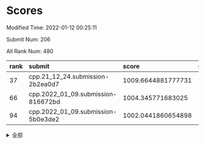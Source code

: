 # Scores

Modified Time: 2022-01-12 00:25:11

Submit Num: 206

All Rank Num: 480

| rank |               submit               |       score        |       sigma        | pk_num |
| :--- | :--------------------------------- | :----------------- | :----------------- | :----- |
| 37   | cpp.21_12_24.submission-2b2ea0d7   | 1009.6644881777731 | 2.7324013801139158 | 6      |
| 66   | cpp.2022_01_09.submission-816672bd | 1004.345771683025  | 1.7193113859068407 | 12     |
| 94   | cpp.2022_01_09.submission-5b0e3de2 | 1002.0441860654898 | 1.841906246830726  | 10     |


<details>
<summary>全部</summary>

| rank |                 submit                 |       score        |       sigma        | pk_num |
| :--- | :------------------------------------- | :----------------- | :----------------- | :----- |
| 1    | gobigger.level_3.submission_level_3_36 | 1017.9315592285099 | 3.430431656787784  | 7      |
| 2    | gobigger.level_3.submission_level_3_28 | 1014.3026451272867 | 2.3984211178681916 | 11     |
| 3    | gobigger.level_3.submission_level_3_0  | 1013.9219251633133 | 2.2537733682025136 | 7      |
| 4    | gobigger.level_3.submission_level_3_2  | 1013.8771755998669 | 2.5636987862729366 | 6      |
| 5    | gobigger.level_3.submission_level_3_1  | 1013.8704431591331 | 2.13126304322476   | 11     |
| 6    | gobigger.level_3.submission_level_3_25 | 1013.5220928527423 | 2.4392643865752692 | 9      |
| 7    | gobigger.level_3.submission_level_3_15 | 1012.8145401742879 | 2.15233157037974   | 9      |
| 8    | gobigger.level_3.submission_level_3_14 | 1012.6964444084969 | 2.312574169570479  | 11     |
| 9    | gobigger.level_3.submission_level_3_29 | 1012.5921443757017 | 2.180186633799023  | 10     |
| 10   | gobigger.level_3.submission_level_3_21 | 1012.3004572830042 | 2.396831838964075  | 8      |
| 11   | gobigger.level_1.submission_level_1_35 | 1012.1879230599524 | 2.834797730957164  | 6      |
| 12   | gobigger.level_3.submission_level_3_22 | 1012.1722835501492 | 1.6886969582718403 | 15     |
| 13   | gobigger.level_3.submission_level_3_38 | 1012.1162010454149 | 2.249400767531301  | 8      |
| 14   | gobigger.level_3.submission_level_3_35 | 1012.0446933826289 | 2.145783960647464  | 9      |
| 15   | gobigger.level_3.submission_level_3_20 | 1012.0258210568984 | 2.42901718804717   | 7      |
| 16   | gobigger.level_3.submission_level_3_4  | 1011.9828713088925 | 1.9990014412275834 | 10     |
| 17   | gobigger.level_3.submission_level_3_18 | 1011.795458977453  | 2.13688304168296   | 9      |
| 18   | gobigger.level_3.submission_level_3_47 | 1011.649997526587  | 2.1211178809070073 | 8      |
| 19   | gobigger.level_3.submission_level_3_17 | 1011.5977585420161 | 2.0324096422587354 | 10     |
| 20   | gobigger.level_3.submission_level_3_44 | 1011.5123300784946 | 2.461269962581664  | 10     |
| 21   | gobigger.level_3.submission_level_3_27 | 1011.2515387181688 | 2.029453422622876  | 11     |
| 22   | gobigger.level_3.submission_level_3_37 | 1011.1094000168063 | 2.1544218280952565 | 10     |
| 23   | gobigger.level_3.submission_level_3_26 | 1011.0577627858548 | 2.0313425981966162 | 11     |
| 24   | gobigger.level_3.submission_level_3_7  | 1010.9977624144304 | 2.2326104504091466 | 10     |
| 25   | gobigger.level_3.submission_level_3_11 | 1010.9953915912531 | 2.2917422402531655 | 9      |
| 26   | gobigger.level_3.submission_level_3_34 | 1010.9408042368193 | 2.6315168125522423 | 8      |
| 27   | gobigger.level_3.submission_level_3_24 | 1010.772755505185  | 2.818192153008097  | 8      |
| 28   | gobigger.level_3.submission_level_3_12 | 1010.6997945568469 | 2.1205719150362814 | 10     |
| 29   | gobigger.level_3.submission_level_3_6  | 1010.6007503098618 | 1.8821766521616554 | 10     |
| 30   | gobigger.level_3.submission_level_3_13 | 1010.5627967774183 | 1.9010659115385533 | 12     |
| 31   | gobigger.level_3.submission_level_3_19 | 1010.5607490865991 | 1.9858683238193546 | 12     |
| 32   | gobigger.level_3.submission_level_3_45 | 1010.3943110129526 | 2.2960597323488097 | 9      |
| 33   | gobigger.level_3.submission_level_3_5  | 1010.3463937317498 | 2.1394871333330023 | 9      |
| 34   | gobigger.level_3.submission_level_3_10 | 1010.308619137983  | 2.0553938296570817 | 8      |
| 35   | gobigger.level_3.submission_level_3_3  | 1010.0722831687923 | 2.134995136979738  | 11     |
| 36   | gobigger.level_3.submission_level_3_40 | 1010.0328311871858 | 1.6247052079909055 | 13     |
| 37   | cpp.21_12_24.submission-2b2ea0d7       | 1009.6644881777731 | 2.7324013801139158 | 6      |
| 38   | gobigger.level_3.submission_level_3_42 | 1009.4856937317911 | 2.0386522248479286 | 8      |
| 39   | gobigger.level_3.submission_level_3_46 | 1009.4097050769731 | 2.2387079115299864 | 6      |
| 40   | gobigger.level_3.submission_level_3_32 | 1008.986733972905  | 2.088939644788944  | 7      |
| 41   | gobigger.level_3.submission_level_3_43 | 1008.5014731875776 | 1.9906368826457725 | 9      |
| 42   | gobigger.level_3.submission_level_3_41 | 1008.426241898818  | 2.0314228120305575 | 9      |
| 43   | gobigger.level_3.submission_level_3_33 | 1008.1349704744069 | 1.9525748043886402 | 8      |
| 44   | gobigger.level_3.submission_level_3_8  | 1008.1130369795321 | 2.500639969241252  | 7      |
| 45   | gobigger.level_3.submission_level_3_16 | 1008.067416835388  | 2.11819962295886   | 9      |
| 46   | gobigger.level_3.submission_level_3_23 | 1007.9908912331479 | 2.258003720102439  | 9      |
| 47   | gobigger.level_1.submission_level_1_27 | 1007.7142439153806 | 2.2179031669067504 | 6      |
| 48   | gobigger.level_3.submission_level_3_48 | 1007.6054021892637 | 2.166199795090929  | 9      |
| 49   | gobigger.level_3.submission_level_3_31 | 1007.4423426711952 | 2.108523310473375  | 12     |
| 50   | gobigger.level_3.submission_level_3_49 | 1007.3311018365358 | 1.8883644077042732 | 9      |
| 51   | gobigger.jsonzb.submission_level_4_0   | 1007.1270982472444 | 1.7979828348310318 | 9      |
| 52   | gobigger.level_1.submission_level_1_41 | 1006.821227970053  | 2.3649416129871788 | 5      |
| 53   | gobigger.level_1.submission_level_1_25 | 1006.7208539511583 | 2.0393680459669734 | 8      |
| 54   | gobigger.level_1.submission_level_1_21 | 1006.6846034360235 | 1.8770146338502078 | 12     |
| 55   | gobigger.level_3.submission_level_3_39 | 1006.335853579865  | 2.1724667973547866 | 9      |
| 56   | gobigger.level_3.submission_level_3_30 | 1006.2774288038527 | 1.993662738442708  | 10     |
| 57   | gobigger.level_3.submission_level_3_9  | 1006.2647034839193 | 2.4214210345617393 | 8      |
| 58   | gobigger.level_1.submission_level_1_8  | 1005.8796490713992 | 2.078182235899445  | 7      |
| 59   | gobigger.level_1.submission_level_1_3  | 1005.6296749791702 | 2.3218214934304635 | 7      |
| 60   | gobigger.level_1.submission_level_1_47 | 1005.5564279041803 | 2.171113617099798  | 10     |
| 61   | gobigger.level_1.submission_level_1_9  | 1005.547147085274  | 1.7239569211042485 | 11     |
| 62   | gobigger.level_1.submission_level_1_44 | 1005.3939125142468 | 1.7967025753208326 | 12     |
| 63   | gobigger.level_1.submission_level_1_13 | 1005.2823866703287 | 1.823614976084114  | 8      |
| 64   | gobigger.level_1.submission_level_1_30 | 1005.0859815784237 | 1.8659908458783434 | 10     |
| 65   | gobigger.level_1.submission_level_1_29 | 1004.9195541298583 | 1.9934259798602108 | 10     |
| 66   | cpp.2022_01_09.submission-816672bd     | 1004.345771683025  | 1.7193113859068407 | 12     |
| 67   | gobigger.level_1.submission_level_1_6  | 1004.2213674752328 | 2.134585534421908  | 8      |
| 68   | gobigger.level_1.submission_level_1_18 | 1004.1532016511887 | 1.8461946016878852 | 10     |
| 69   | gobigger.level_1.submission_level_1_33 | 1004.1353793481939 | 1.9741588338951979 | 9      |
| 70   | gobigger.level_1.submission_level_1_14 | 1004.0733719064904 | 2.4160868068522454 | 6      |
| 71   | gobigger.level_1.submission_level_1_5  | 1004.0393578672532 | 1.869237987308966  | 11     |
| 72   | gobigger.level_1.submission_level_1_16 | 1004.0210480394826 | 1.8590386744501122 | 10     |
| 73   | gobigger.level_1.submission_level_1_2  | 1003.8537128904036 | 1.773041201422666  | 12     |
| 74   | gobigger.level_1.submission_level_1_36 | 1003.7929795040217 | 1.8628049859669538 | 11     |
| 75   | gobigger.level_1.submission_level_1_1  | 1003.5901045961461 | 2.5695156481006065 | 7      |
| 76   | gobigger.level_1.submission_level_1_4  | 1003.5542506005078 | 1.8323847468766101 | 10     |
| 77   | gobigger.level_1.submission_level_1_17 | 1003.5418714357822 | 2.2551935462990236 | 7      |
| 78   | gobigger.level_1.submission_level_1_31 | 1003.3139282896622 | 1.7430570555087943 | 11     |
| 79   | gobigger.level_1.submission_level_1_24 | 1003.1305547740363 | 2.0387978461671366 | 9      |
| 80   | gobigger.level_1.submission_level_1_15 | 1002.9450702775603 | 1.8278479989220273 | 10     |
| 81   | gobigger.level_1.submission_level_1_37 | 1002.8365225857741 | 2.0352493868379486 | 10     |
| 82   | gobigger.level_1.submission_level_1_46 | 1002.7508583559097 | 2.1054225056709104 | 7      |
| 83   | gobigger.level_1.submission_level_1_42 | 1002.7239256393849 | 1.7713573636488065 | 9      |
| 84   | gobigger.level_1.submission_level_1_32 | 1002.5835553404295 | 1.9550127523484566 | 8      |
| 85   | gobigger.level_1.submission_level_1_7  | 1002.576723722553  | 1.7858479519685186 | 11     |
| 86   | gobigger.level_1.submission_level_1_34 | 1002.5672667080346 | 1.837150526397287  | 9      |
| 87   | gobigger.level_1.submission_level_1_22 | 1002.4497249371196 | 2.3197165885922715 | 6      |
| 88   | gobigger.level_1.submission_level_1_39 | 1002.3755365248736 | 1.7853388616748738 | 10     |
| 89   | gobigger.level_1.submission_level_1_43 | 1002.3409010951357 | 1.7376533708937967 | 11     |
| 90   | gobigger.level_1.submission_level_1_45 | 1002.1643524523996 | 1.9147653039862265 | 9      |
| 91   | gobigger.level_1.submission_level_1_38 | 1002.1538040516732 | 2.031147976324866  | 8      |
| 92   | gobigger.level_1.submission_level_1_12 | 1002.108307147575  | 1.9905953288286866 | 9      |
| 93   | gobigger.level_1.submission_level_1_26 | 1002.0508262745783 | 2.120109143551767  | 9      |
| 94   | cpp.2022_01_09.submission-5b0e3de2     | 1002.0441860654898 | 1.841906246830726  | 10     |
| 95   | gobigger.level_1.submission_level_1_28 | 1001.9481554247355 | 1.750644874343876  | 11     |
| 96   | gobigger.level_1.submission_level_1_48 | 1001.8129140076401 | 1.7834408387606253 | 8      |
| 97   | gobigger.level_1.submission_level_1_49 | 1001.614903565992  | 1.7247008526030267 | 13     |
| 98   | gobigger.level_1.submission_level_1_23 | 1001.2795334314198 | 1.7245902188966027 | 12     |
| 99   | gobigger.level_1.submission_level_1_19 | 1001.20686096063   | 2.103528082344035  | 6      |
| 100  | gobigger.level_1.submission_level_1_20 | 1001.0695344404161 | 1.7368974701571807 | 9      |
| 101  | gobigger.level_1.submission_level_1_40 | 1000.7340983611009 | 2.0055701330420197 | 10     |
| 102  | gobigger.level_1.submission_level_1_11 | 1000.6050305799877 | 1.7289507399954536 | 11     |
| 103  | gobigger.level_1.submission_level_1_0  | 1000.4386794513489 | 1.778905338345402  | 10     |
| 104  | gobigger.level_1.submission_level_1_10 | 999.4225704414466  | 1.9163276175596446 | 10     |
| 105  | gobigger.random.submission_random_46   | 999.2132576198595  | 1.780370389730312  | 8      |
| 106  | gobigger.random.submission_random_19   | 998.6277159137886  | 2.2441927835558113 | 6      |
| 107  | gobigger.level_2.submission_level_2_31 | 998.3114962276566  | 1.904335991488044  | 9      |
| 108  | gobigger.random.submission_random_0    | 998.2598685830246  | 1.7219720911876117 | 10     |
| 109  | gobigger.random.submission_random_31   | 998.1663825445792  | 1.9931311904312043 | 9      |
| 110  | gobigger.random.submission_random_17   | 998.1262710036514  | 1.8035253482286728 | 9      |
| 111  | gobigger.random.submission_random_9    | 997.9943936836931  | 1.932350838284768  | 8      |
| 112  | gobigger.random.submission_random_8    | 997.9934402328452  | 1.7762325403807702 | 11     |
| 113  | gobigger.random.submission_random_49   | 997.9805328245801  | 1.629153454652148  | 11     |
| 114  | gobigger.random.submission_random_24   | 997.871424543711   | 1.798325992131425  | 10     |
| 115  | gobigger.random.submission_random_14   | 997.7693738741694  | 1.932344736674268  | 10     |
| 116  | gobigger.random.submission_random_39   | 997.671837769582   | 2.1861037629990587 | 6      |
| 117  | gobigger.random.submission_random_2    | 997.5124157662526  | 1.8101647977229174 | 11     |
| 118  | gobigger.level_2.submission_level_2_27 | 997.5084402094378  | 2.0571405867219714 | 6      |
| 119  | gobigger.random.submission_random_26   | 997.3971728918046  | 1.817057407441893  | 9      |
| 120  | gobigger.random.submission_random_29   | 997.3901878553735  | 1.7274754152422136 | 10     |
| 121  | gobigger.random.submission_random_30   | 997.1914546621254  | 2.1357294296749827 | 7      |
| 122  | gobigger.random.submission_random_13   | 997.1612754972305  | 1.9722081336907056 | 8      |
| 123  | gobigger.random.submission_random_1    | 997.1599663121757  | 2.2102438785323266 | 8      |
| 124  | gobigger.random.submission_random_18   | 997.0846713243051  | 1.7715426539545354 | 8      |
| 125  | gobigger.random.submission_random_35   | 996.901655624777   | 1.8913809582999885 | 11     |
| 126  | gobigger.random.submission_random_20   | 996.794555568281   | 1.8529287112534822 | 11     |
| 127  | gobigger.random.submission_random_25   | 996.5064892512587  | 1.7937250581122384 | 10     |
| 128  | gobigger.level_2.submission_level_2_21 | 996.4452525233884  | 1.9928473454915094 | 8      |
| 129  | gobigger.random.submission_random_7    | 996.3673779072737  | 1.865246283145391  | 10     |
| 130  | gobigger.random.submission_random_15   | 996.2076741596418  | 1.7727197639829546 | 10     |
| 131  | gobigger.random.submission_random_36   | 996.2071699340206  | 2.191971476902142  | 8      |
| 132  | gobigger.random.submission_random_44   | 996.200019338166   | 1.8068603858060264 | 10     |
| 133  | gobigger.random.submission_random_22   | 996.1784836932161  | 1.8842401366132517 | 8      |
| 134  | gobigger.random.submission_random_40   | 996.1101915640023  | 1.6324738029815393 | 10     |
| 135  | gobigger.level_2.submission_level_2_40 | 996.0248030048663  | 1.883413854124963  | 11     |
| 136  | gobigger.level_2.submission_level_2_49 | 995.9862033354561  | 2.0197867621655474 | 10     |
| 137  | gobigger.random.submission_random_38   | 995.8991226798197  | 1.8906072146411008 | 10     |
| 138  | gobigger.level_2.submission_level_2_33 | 995.861646776277   | 1.8478077347020503 | 10     |
| 139  | gobigger.level_2.submission_level_2_12 | 995.8291462258122  | 2.0034481366225703 | 7      |
| 140  | gobigger.random.submission_random_43   | 995.7388580795443  | 1.8813907052295415 | 8      |
| 141  | gobigger.random.submission_random_45   | 995.6918102001274  | 1.8562272994798683 | 9      |
| 142  | gobigger.random.submission_random_5    | 995.6730956814255  | 1.8677655134276108 | 9      |
| 143  | gobigger.random.submission_random_10   | 995.6210461874749  | 2.0635560486702786 | 9      |
| 144  | gobigger.level_2.submission_level_2_38 | 995.4781450218071  | 1.79568309801092   | 12     |
| 145  | gobigger.random.submission_random_32   | 995.4447670595439  | 2.0415364381641607 | 9      |
| 146  | gobigger.random.submission_random_6    | 995.4324038582588  | 1.822413246874358  | 11     |
| 147  | gobigger.random.submission_random_41   | 995.4246640713154  | 1.8826679331745988 | 9      |
| 148  | gobigger.random.submission_random_11   | 995.4100930472367  | 2.0381254065762024 | 9      |
| 149  | gobigger.level_2.submission_level_2_35 | 995.2700555880656  | 1.7189452753831989 | 10     |
| 150  | gobigger.random.submission_random_4    | 995.265509699759   | 1.7213221163823043 | 11     |
| 151  | gobigger.level_2.submission_level_2_19 | 995.1673390972871  | 1.9951568401124813 | 8      |
| 152  | gobigger.random.submission_random_21   | 994.965808114312   | 2.0989306236023504 | 10     |
| 153  | gobigger.random.submission_random_34   | 994.862585771472   | 1.9561580801308238 | 10     |
| 154  | gobigger.level_2.submission_level_2_32 | 994.7325762328043  | 1.9207547111144454 | 10     |
| 155  | gobigger.random.submission_random_47   | 994.6406057987494  | 1.9386677866981656 | 10     |
| 156  | gobigger.random.submission_random_48   | 994.5459652448345  | 1.936652761951981  | 8      |
| 157  | gobigger.level_2.submission_level_2_24 | 994.473560551926   | 2.3917406565784565 | 7      |
| 158  | gobigger.random.submission_random_28   | 994.4034474176837  | 1.91147676449773   | 9      |
| 159  | gobigger.random.submission_random_27   | 994.3900750209665  | 1.7773271118056946 | 11     |
| 160  | gobigger.level_2.submission_level_2_37 | 994.3249703086612  | 1.8893519752761694 | 11     |
| 161  | gobigger.random.submission_random_12   | 994.1590801891587  | 1.7802176973298276 | 14     |
| 162  | gobigger.level_2.submission_level_2_25 | 994.1076838679699  | 2.0271391098735663 | 10     |
| 163  | gobigger.random.submission_random_42   | 993.9592291941827  | 1.9634157665515137 | 9      |
| 164  | gobigger.level_2.submission_level_2_16 | 993.9327702706955  | 1.9042417879303362 | 11     |
| 165  | gobigger.random.submission_random_16   | 993.8833994314938  | 2.1235903468137964 | 7      |
| 166  | gobigger.random.submission_random_23   | 993.5869788309384  | 1.885666959932648  | 8      |
| 167  | gobigger.level_2.submission_level_2_17 | 993.5466951174967  | 1.8236328150544825 | 11     |
| 168  | gobigger.level_2.submission_level_2_0  | 993.5311806723986  | 1.6183326475424331 | 13     |
| 169  | gobigger.level_2.submission_level_2_36 | 993.4947315485218  | 1.7895953594202185 | 10     |
| 170  | gobigger.level_2.submission_level_2_15 | 993.2276140498418  | 2.2204020554160975 | 9      |
| 171  | gobigger.random.submission_random_33   | 993.1625073925584  | 1.867797334221594  | 10     |
| 172  | gobigger.level_2.submission_level_2_11 | 993.0022215256464  | 2.0691693139876266 | 10     |
| 173  | gobigger.level_2.submission_level_2_10 | 992.9060772484543  | 1.89002325979936   | 9      |
| 174  | gobigger.random.submission_random_3    | 992.9033970829083  | 1.792255627382535  | 10     |
| 175  | gobigger.level_2.submission_level_2_34 | 992.8278442139642  | 2.236638040702059  | 8      |
| 176  | gobigger.level_2.submission_level_2_2  | 992.7784873689105  | 1.9610679513691605 | 13     |
| 177  | gobigger.level_2.submission_level_2_26 | 992.7571257748991  | 1.7725566743647496 | 13     |
| 178  | gobigger.level_2.submission_level_2_42 | 992.7510289872272  | 2.0440117700972613 | 11     |
| 179  | gobigger.level_2.submission_level_2_29 | 992.6509731007998  | 2.42077474900126   | 6      |
| 180  | gobigger.level_2.submission_level_2_43 | 992.644829669729   | 1.7052881796439685 | 11     |
| 181  | gobigger.level_2.submission_level_2_23 | 992.5036522672935  | 2.3004731758276526 | 7      |
| 182  | gobigger.level_2.submission_level_2_5  | 992.369741812469   | 2.0705292218362015 | 12     |
| 183  | gobigger.level_2.submission_level_2_48 | 992.3347273299597  | 2.1747903929393564 | 8      |
| 184  | gobigger.level_2.submission_level_2_1  | 992.1970770313403  | 2.5602659994357824 | 9      |
| 185  | gobigger.level_2.submission_level_2_47 | 992.1655677266307  | 2.0097310983860575 | 9      |
| 186  | gobigger.level_2.submission_level_2_3  | 992.1188353285584  | 1.9125568010082385 | 10     |
| 187  | gobigger.level_2.submission_level_2_20 | 991.8548005404516  | 2.0571768568296656 | 8      |
| 188  | gobigger.level_2.submission_level_2_46 | 991.8477338583222  | 2.084627189116531  | 9      |
| 189  | gobigger.level_2.submission_level_2_30 | 991.7457765975083  | 1.7445680702511919 | 12     |
| 190  | gobigger.random.submission_random_37   | 991.6491136752999  | 1.7022947945702165 | 12     |
| 191  | gobigger.level_2.submission_level_2_6  | 991.2640222888282  | 2.308662070515628  | 7      |
| 192  | gobigger.level_2.submission_level_2_7  | 991.1895733400048  | 2.3725211282587946 | 8      |
| 193  | gobigger.level_2.submission_level_2_14 | 991.1115269006607  | 1.8948880032651587 | 9      |
| 194  | gobigger.level_2.submission_level_2_28 | 989.9815024060248  | 2.292357634939632  | 10     |
| 195  | gobigger.level_2.submission_level_2_18 | 989.9652243489742  | 2.0315650884512113 | 12     |
| 196  | gobigger.none.submission_none_1        | 989.578641186815   | 2.258948389909825  | 9      |
| 197  | gobigger.level_2.submission_level_2_39 | 988.9821195320709  | 2.639245670496407  | 8      |
| 198  | gobigger.level_2.submission_level_2_4  | 988.6444629805234  | 2.3474582773023527 | 8      |
| 199  | gobigger.level_2.submission_level_2_22 | 988.6009060533131  | 2.106607961781452  | 11     |
| 200  | gobigger.level_2.submission_level_2_45 | 988.2812303966114  | 2.5153529276011257 | 7      |
| 201  | gobigger.level_2.submission_level_2_44 | 988.1830360325331  | 1.9616262416422101 | 11     |
| 202  | gobigger.level_2.submission_level_2_13 | 988.1820378453486  | 2.3253749614959487 | 8      |
| 203  | gobigger.level_2.submission_level_2_41 | 987.6997081203513  | 2.1843970349863584 | 10     |
| 204  | gobigger.level_2.submission_level_2_8  | 987.1078501340726  | 2.531161808132106  | 9      |
| 205  | gobigger.level_2.submission_level_2_9  | 986.5767329495216  | 3.0238275135768125 | 5      |
| 206  | gobigger.none.submission_none_0        | 980.0301642461483  | 2.727275283348889  | 10     |

</details>